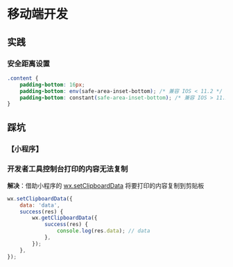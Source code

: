 # 移动端开发

## 实践

### 安全距离设置

```css title="例如 iphone X 底部有安全距离区，以内边距为例的样式配置"
.content {
    padding-bottom: 16px;
    padding-bottom: env(safe-area-inset-bottom); /* 兼容 IOS < 11.2 */
    padding-bottom: constant(safe-area-inset-bottom); /* 兼容 IOS > 11.2 */
}
```

## 踩坑

### **【小程序】**

### 开发者工具控制台打印的内容无法复制

**解决**：借助小程序的 [wx.setClipboardData](https://developers.weixin.qq.com/miniprogram/dev/api/device/clipboard/wx.setClipboardData.html) 将要打印的内容复制到剪贴板

```javascript
wx.setClipboardData({
    data: 'data',
    success(res) {
        wx.getClipboardData({
            success(res) {
                console.log(res.data); // data
            },
        });
    },
});
```
